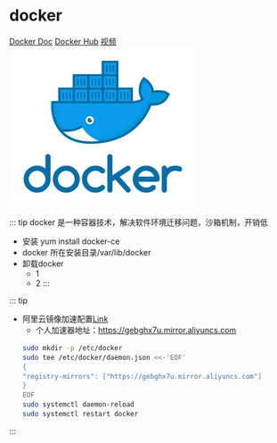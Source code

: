 # docker
[Docker Doc](https://docs.docker.com/)
[Docker Hub](https://hub.docker.com/)
[视频](https://www.bilibili.com/video/BV1CJ411T7BK?p=2&vd_source=327b91fe5f132d5f43cffb262b7cc19d)
![Img](./FILES/docker.md/img-20220823234430.png)

::: tip 
docker 是一种容器技术，解决软件环境迁移问题，沙箱机制，开销低
- 安装 yum install docker-ce
- docker 所在安装目录/var/lib/docker
- 卸载docker
    - 1
    - 2
:::

::: tip 
- 阿里云镜像加速配置[Link](https://cr.console.aliyun.com/cn-hangzhou/instances/mirrors)
    - 个人加速器地址：https://gebghx7u.mirror.aliyuncs.com
    ```sh
    sudo mkdir -p /etc/docker
    sudo tee /etc/docker/daemon.json <<-'EOF'
    {
    "registry-mirrors": ["https://gebghx7u.mirror.aliyuncs.com"]
    }
    EOF
    sudo systemctl daemon-reload
    sudo systemctl restart docker
    ```
    
    
:::



